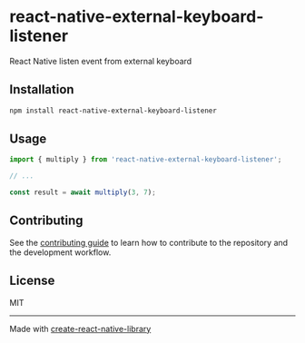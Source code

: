 # react-native-external-keyboard-listener

React Native listen event from external keyboard

## Installation

```sh
npm install react-native-external-keyboard-listener
```

## Usage


```js
import { multiply } from 'react-native-external-keyboard-listener';

// ...

const result = await multiply(3, 7);
```


## Contributing

See the [contributing guide](CONTRIBUTING.md) to learn how to contribute to the repository and the development workflow.

## License

MIT

---

Made with [create-react-native-library](https://github.com/callstack/react-native-builder-bob)
